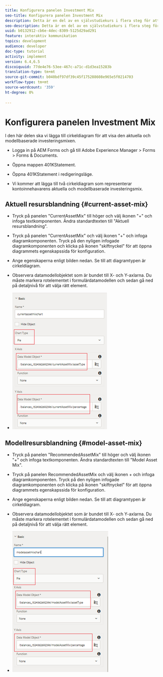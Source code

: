 ```yaml
---
title: Konfigurera panelen Investment Mix
seo-title: Konfigurera panelen Investment Mix
description: Detta är en del av en självstudiekurs i flera steg för att skapa ditt första interaktiva kommunikationsdokument. I det här avsnittet kommer vi att lägga till cirkeldiagram för att visa den aktuella och modellens investeringsmix.
seo-description: Detta är en del av en självstudiekurs i flera steg för att skapa ditt första interaktiva kommunikationsdokument. I det här avsnittet kommer vi att lägga till cirkeldiagram för att visa den aktuella och modellens investeringsmix.
uuid: b0132912-cb6e-4dec-8309-5125d29ad291
feature: interaktiv kommunikation
topics: development
audience: developer
doc-type: tutorial
activity: implement
version: 6.4,6.5
discoiquuid: 77de4e76-53ee-467c-a71c-d1d3ea15283b
translation-type: tm+mt
source-git-commit: b040bdf97df39c45f175288608e965e5f0214703
workflow-type: tm+mt
source-wordcount: '359'
ht-degree: 0%

---
```



# Konfigurera panelen Investment Mix

I den här delen ska vi lägga till cirkeldiagram för att visa den aktuella och modellbaserade investeringsmixen.

* Logga in på AEM Forms och gå till Adobe Experience Manager > Forms > Forms &amp; Documents.

* Öppna mappen 401KStatement.

* Öppna 401KStatement i redigeringsläge.

* Vi kommer att lägga till två cirkeldiagram som representerar kontoinnehavarens aktuella och modellbaserade investeringsmix.

## Aktuell resursblandning {#current-asset-mix}

* Tryck på panelen &quot;CurrentAssetMix&quot; till höger och välj ikonen &quot;+&quot; och infoga textkomponenten. Ändra standardtexten till &quot;Aktuell resursblandning&quot;.

* Tryck på panelen &quot;CurrentAssetMix&quot; och välj ikonen &quot;+&quot; och infoga diagramkomponenten. Tryck på den nyligen infogade diagramkomponenten och klicka på ikonen &quot;skiftnyckel&quot; för att öppna diagrammets egenskapssida för konfiguration.

* Ange egenskaperna enligt bilden nedan. Se till att diagramtypen är cirkeldiagram.

* Observera datamodellobjektet som är bundet till X- och Y-axlarna. Du måste markera rotelementet i formulärdatamodellen och sedan gå ned på detaljnivå för att välja rätt element.

* ![currentassetmix](assets/currentassetmixchart.png)

## Modellresursblandning {#model-asset-mix}

* Tryck på panelen &quot;RecommendedAssetMix&quot; till höger och välj ikonen &quot;+&quot; och infoga textkomponenten. Ändra standardtexten till &quot;Model Asset Mix&quot;.

* Tryck på panelen RecommendedAssetMix och välj ikonen + och infoga diagramkomponenten. Tryck på den nyligen infogade diagramkomponenten och klicka på ikonen &quot;skiftnyckel&quot; för att öppna diagrammets egenskapssida för konfiguration.

* Ange egenskaperna enligt bilden nedan. Se till att diagramtypen är cirkeldiagram.

* Observera datamodellobjektet som är bundet till X- och Y-axlarna. Du måste markera rotelementet i formulärdatamodellen och sedan gå ned på detaljnivå för att välja rätt element.

* ![assettype](assets/modelassettypechart.png)

